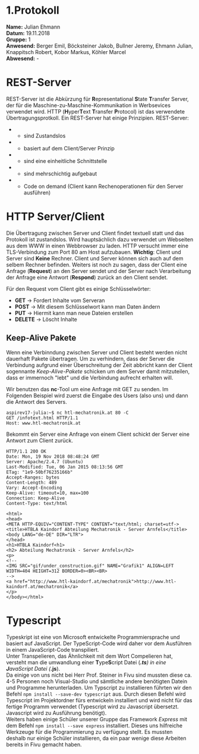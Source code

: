 # 1.Protokoll
**Name:** Julian Ehmann   
**Datum:** 19.11.2018  
**Gruppe:** 1  
**Anwesend:** Berger Emil, Böcksteiner Jakob, Bullner Jeremy, Ehmann Julian, Knappitsch Robert, Kobor Markus, Köhler Marcel  
**Abwesend:** -  

# REST-Server  
REST-Server ist die Abkürzung für **R**epresentational **S**tate **T**ransfer Server, der für die 
Maschine-zu-Maschine-Kommunikation in Werbsevices verwendet wird. HTTP (**H**yper**T**ext **T**ransfer **P**rotocol) ist das verwendete Übertragungsprotkoll. Ein REST-Server hat einige Prinzipien. 
REST-Server:    
* - sind Zustandslos  
* - basiert auf dem Client/Server Prinzip
* - sind eine einheitliche Schnittstelle  
* - sind mehrschichtig aufgebaut
* - Code on demand (Client kann Rechenoperationen für den Server ausführen)


# HTTP Server/Client  
Die Übertragung zwischen Server und Client findet textuell statt und das Protokoll ist zustandslos. Wird hauptsächlich dazu verwendet um Webseiten aus dem WWW in einen Webbrowser zu laden. HTTP versucht immer eine TLS-Verbindung zum Port 80 am Host aufzubauen. **Wichtig**: Client und Server sind **Keine** Rechner. Client und Server können sich auch auf dem selbem Rechner befinden. Weiters ist noch zu sagen, dass der Client eine Anfrage (**Request**) an den Server sendet und der Server nach Verarbeitung der Anfrage eine Antwort (**Respond**) zurück an den Client sendet.  


Für den Request vom Client gibt es einige Schlüsselwörter:  
* **GET** -> Fordert Inhalte vom Serveran  
* **POST** -> Mit diesem Schlüsselwort kann man Daten ändern  
* **PUT** -> Hiermit kann man neue Dateien erstellen   
* **DELETE** -> Löscht Inhalte  

## Keep-Alive Pakete
Wenn eine Verbinndung zwischen Server und Client besteht werden nicht dauerhaft Pakete übertragen. Um zu verhindern, dass der Server die Verbindung aufgrund einer Überschreitung der Zeit abbricht kann der Client sogennante *Keep-Alive-Pakete* schicken um dem Server damit mitzuteilen, dass er immernoch "lebt" und die Verbindung aufrecht erhalten will.  


Wir benutzen das **nc**-Tool um eine Anfrage mit GET zu senden. Im Folgenden Beispiel wird zuerst die Eingabe des Users (also uns) und dann die Antwort des Servers.
```   
aspirev17-julia:~$ nc htl-mechatronik.at 80 -C
GET /infotext.html HTTP/1.1
Host: www.htl-mechatronik.at
```  

Bekommt ein Server eine Anfrage von einem Client schickt der Server eine Antwort zum Client zurück.     

```
HTTP/1.1 200 OK
Date: Mon, 19 Nov 2018 08:48:24 GMT
Server: Apache/2.4.7 (Ubuntu)
Last-Modified: Tue, 06 Jan 2015 08:13:56 GMT
ETag: "1e9-50bf76235166b"
Accept-Ranges: bytes
Content-Length: 489
Vary: Accept-Encoding
Keep-Alive: timeout=10, max=100
Connection: Keep-Alive
Content-Type: text/html

<html>
<head>
<META HTTP-EQUIV="CONTENT-TYPE" CONTENT="text/html; charset=utf->
<title>HTBLA Kaindorf Abteilung Mechatronik - Server Arnfels</title>
<body LANG="de-DE" DIR="LTR">
</head>
<h1>HTBLA Kaindorf<h1>
<h2> Abteilung Mechatronik - Server Arnfels</h2>
<p>
<!--
<IMG SRC="gif/under_construction.gif" NAME="Grafik1" ALIGN=LEFT WIDTH=404 HEIGHT=312 BORDER=0><BR><BR>
-->
<a href="http://www.htl-kaindorf.at/mechatronik">http://www.htl-kaindorf.at/mechatronik</a>
</p>
</body></html>  
```  

# Typescript
Typeskript ist eine von Microsoft entwickelte Programmiersprache und basiert auf JavaScript. Der TypeScript-Code wird daher vor dem Ausführen in einem JavaScript-Code transpiliert.   
Unter Transpelieren, das Ähnlichkeit mit dem Wort Compelieren hat, versteht man die umwandlung einer **T**ype**S**cript Datei (***.ts**) in eine **J**ava**S**cript Datei (***.js**).  
Da einige von uns nicht bei Herr Prof. Steiner in Fivu sind mussten diese ca. 4-5 Personen noch Visual-Studio und sämtliche andere benötigten Datein und Programme herunterladen.
Um Typscript zu installieren führten wir den Befehl `npm install --save-dev typescript` aus. Durch diesen Befehl wird Typescript im Projektordner fürs entwickeln installiert und wird nicht für das fertige Programm verwendet (Typescript wird zu Javascript übersetzt. Javascript wird zu Ausführung benötigt).  
Weiters haben einige Schüler unserer Gruppe das Framework *Express* mit dem Befehl `npm install --save express` installiert. Dieses uns hilfreiche Werkzeuge für die Programmierung zu verfügung stellt. Es mussten deshalb nur einige Schüler installieren, da ein paar wenige diese Arbeiten bereits in Fivu gemacht haben.

